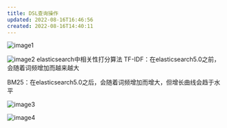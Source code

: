 ```yaml
---
title: DSL查询操作
updated: 2022-08-16T16:46:56
created: 2022-08-16T14:40:11
---
```


![image1](../../../resources/0dafd1863c574ee8b71b0f4cc1927e19.png)

![image2](../../../resources/7b256bf234f74c1991d37b7fb6fa90a5.png)
elasticsearch中相关性打分算法
TF-IDF：在elasticsearch5.0之前，会随着词频增加而越来越大

BM25：在elasticsearch5.0之后，会随着词频增加而增大，但增长曲线会趋于水平

![image3](../../../resources/e6a9e6aeac1d426d87dfca11ffe0d5b4.png)

![image4](../../../resources/c15d95b54add440c8a50080fd37d9fa0.png)

